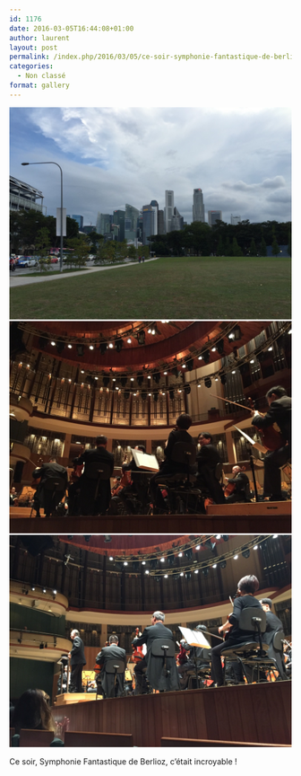 ```yaml
---
id: 1176
date: 2016-03-05T16:44:08+01:00
author: laurent
layout: post
permalink: /index.php/2016/03/05/ce-soir-symphonie-fantastique-de-berlioz-cetait/
categories:
  - Non classé
format: gallery
---
```

<img src="/images/2016/03/tumblr_o3krtnRUUG1uuvt0bo1_1280.jpg" />
<img src="/images/2016/03/tumblr_o3krtnRUUG1uuvt0bo2_1280.jpg" />
<img src="/images/2016/03/tumblr_o3krtnRUUG1uuvt0bo3_1280.jpg" />

Ce soir, Symphonie Fantastique de Berlioz, c&rsquo;était incroyable !